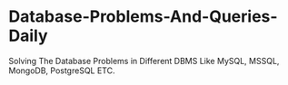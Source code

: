 # Database-Problems-And-Queries-Daily
Solving The Database Problems in Different DBMS Like MySQL, MSSQL, MongoDB, PostgreSQL ETC.